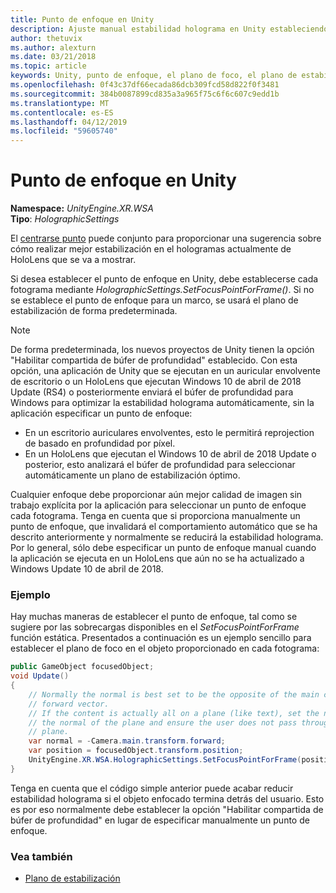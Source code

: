 ```yaml
---
title: Punto de enfoque en Unity
description: Ajuste manual estabilidad holograma en Unity estableciendo el punto de enfoque
author: thetuvix
ms.author: alexturn
ms.date: 03/21/2018
ms.topic: article
keywords: Unity, punto de enfoque, el plano de foco, el plano de estabilización, punto estabilización, reprojection, LSR, búfer de profundidad
ms.openlocfilehash: 0f43c37df66ecada86dcb309fcd58d822f0f3481
ms.sourcegitcommit: 384b0087899cd835a3a965f75c6f6c607c9edd1b
ms.translationtype: MT
ms.contentlocale: es-ES
ms.lasthandoff: 04/12/2019
ms.locfileid: "59605740"
---
```

# <a name="focus-point-in-unity"></a>Punto de enfoque en Unity

**Namespace:** *UnityEngine.XR.WSA*<br>
**Tipo**: *HolographicSettings*

El [centrarse punto](hologram-stability.md#stabilization-plane) puede conjunto para proporcionar una sugerencia sobre cómo realizar mejor estabilización en el hologramas actualmente de HoloLens que se va a mostrar.

Si desea establecer el punto de enfoque en Unity, debe establecerse cada fotograma mediante *HolographicSettings.SetFocusPointForFrame()*. Si no se establece el punto de enfoque para un marco, se usará el plano de estabilización de forma predeterminada.

> [!NOTE]
> De forma predeterminada, los nuevos proyectos de Unity tienen la opción "Habilitar compartida de búfer de profundidad" establecido.  Con esta opción, una aplicación de Unity que se ejecutan en un auricular envolvente de escritorio o un HoloLens que ejecutan Windows 10 de abril de 2018 Update (RS4) o posteriormente enviará el búfer de profundidad para Windows para optimizar la estabilidad holograma automáticamente, sin la aplicación especificar un punto de enfoque:
> * En un escritorio auriculares envolventes, esto le permitirá reprojection de basado en profundidad por píxel.
> * En un HoloLens que ejecutan el Windows 10 de abril de 2018 Update o posterior, esto analizará el búfer de profundidad para seleccionar automáticamente un plano de estabilización óptimo.
>
> Cualquier enfoque debe proporcionar aún mejor calidad de imagen sin trabajo explícita por la aplicación para seleccionar un punto de enfoque cada fotograma.  Tenga en cuenta que si proporciona manualmente un punto de enfoque, que invalidará el comportamiento automático que se ha descrito anteriormente y normalmente se reducirá la estabilidad holograma.  Por lo general, sólo debe especificar un punto de enfoque manual cuando la aplicación se ejecuta en un HoloLens que aún no se ha actualizado a Windows Update 10 de abril de 2018.

### <a name="example"></a>Ejemplo

Hay muchas maneras de establecer el punto de enfoque, tal como se sugiere por las sobrecargas disponibles en el *SetFocusPointForFrame* función estática. Presentados a continuación es un ejemplo sencillo para establecer el plano de foco en el objeto proporcionado en cada fotograma:

```cs
public GameObject focusedObject;
void Update()
{
    // Normally the normal is best set to be the opposite of the main camera's 
    // forward vector.
    // If the content is actually all on a plane (like text), set the normal to 
    // the normal of the plane and ensure the user does not pass through the 
    // plane.
    var normal = -Camera.main.transform.forward;     
    var position = focusedObject.transform.position;
    UnityEngine.XR.WSA.HolographicSettings.SetFocusPointForFrame(position, normal);
}
```

Tenga en cuenta que el código simple anterior puede acabar reducir estabilidad holograma si el objeto enfocado termina detrás del usuario.  Esto es por eso normalmente debe establecer la opción "Habilitar compartida de búfer de profundidad" en lugar de especificar manualmente un punto de enfoque.

### <a name="see-also"></a>Vea también
* [Plano de estabilización](hologram-stability.md#stabilization-plane)
